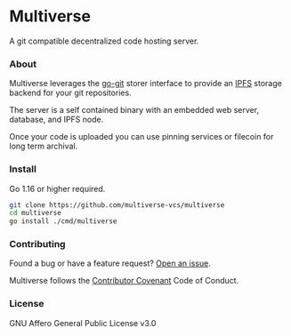 # Multiverse

A git compatible decentralized code hosting server.

### About

Multiverse leverages the [go-git](https://github.com/go-git/go-git) storer interface to provide an [IPFS](https://github.com/ipfs/go-ipfs) storage backend for your git repositories.

The server is a self contained binary with an embedded web server, database, and IPFS node.

Once your code is uploaded you can use pinning services or filecoin for long term archival.

### Install

Go 1.16 or higher required.

```bash
git clone https://github.com/multiverse-vcs/multiverse
cd multiverse
go install ./cmd/multiverse
```

### Contributing

Found a bug or have a feature request? [Open an issue](https://github.com/multiverse-vcs/go-git-ipfs/issues/new).

Multiverse follows the [Contributor Covenant](https://contributor-covenant.org/version/2/0/code_of_conduct/) Code of Conduct.

### License

GNU Affero General Public License v3.0